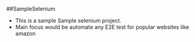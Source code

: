 
##SampleSelenium

- This is a sample Sample selenium project.
- Main focus would be automate any E2E test for popular websites like amazon

